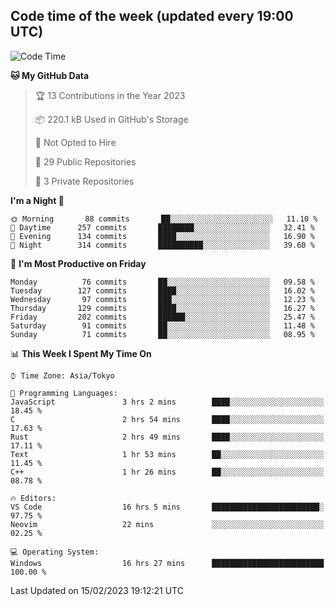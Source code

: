 ## Code time of the week (updated every 19:00 UTC)

<!--START_SECTION:waka-->
![Code Time](http://img.shields.io/badge/Code%20Time-1%2C552%20hrs%2029%20mins-blue)

**🐱 My GitHub Data** 

> 🏆 13 Contributions in the Year 2023
 > 
> 📦 220.1 kB Used in GitHub's Storage 
 > 
> 🚫 Not Opted to Hire
 > 
> 📜 29 Public Repositories 
 > 
> 🔑 3 Private Repositories  
 > 
**I'm a Night 🦉** 

```text
🌞 Morning       88 commits       ██░░░░░░░░░░░░░░░░░░░░░░░   11.10 % 
🌆 Daytime      257 commits       ████████░░░░░░░░░░░░░░░░░   32.41 % 
🌃 Evening      134 commits       ████░░░░░░░░░░░░░░░░░░░░░   16.90 % 
🌙 Night        314 commits       ██████████░░░░░░░░░░░░░░░   39.60 % 

```
📅 **I'm Most Productive on Friday** 

```text
Monday          76 commits       ██░░░░░░░░░░░░░░░░░░░░░░░   09.58 % 
Tuesday        127 commits       ████░░░░░░░░░░░░░░░░░░░░░   16.02 % 
Wednesday       97 commits       ███░░░░░░░░░░░░░░░░░░░░░░   12.23 % 
Thursday       129 commits       ████░░░░░░░░░░░░░░░░░░░░░   16.27 % 
Friday         202 commits       ██████░░░░░░░░░░░░░░░░░░░   25.47 % 
Saturday        91 commits       ██░░░░░░░░░░░░░░░░░░░░░░░   11.48 % 
Sunday          71 commits       ██░░░░░░░░░░░░░░░░░░░░░░░   08.95 % 

```


📊 **This Week I Spent My Time On** 

```text
⌚︎ Time Zone: Asia/Tokyo

💬 Programming Languages: 
JavaScript               3 hrs 2 mins        ████░░░░░░░░░░░░░░░░░░░░░   18.45 % 
C                        2 hrs 54 mins       ████░░░░░░░░░░░░░░░░░░░░░   17.63 % 
Rust                     2 hrs 49 mins       ████░░░░░░░░░░░░░░░░░░░░░   17.11 % 
Text                     1 hr 53 mins        ██░░░░░░░░░░░░░░░░░░░░░░░   11.45 % 
C++                      1 hr 26 mins        ██░░░░░░░░░░░░░░░░░░░░░░░   08.78 % 

🔥 Editors: 
VS Code                  16 hrs 5 mins       ████████████████████████░   97.75 % 
Neovim                   22 mins             ░░░░░░░░░░░░░░░░░░░░░░░░░   02.25 % 

💻 Operating System: 
Windows                  16 hrs 27 mins      █████████████████████████   100.00 % 

```


 Last Updated on 15/02/2023 19:12:21 UTC
<!--END_SECTION:waka-->
